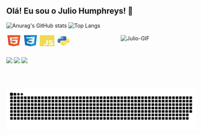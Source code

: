 ## Olá! Eu sou o Julio Humphreys! 👋

<div>
    <img height="180em" src="https://github-readme-stats.vercel.app/api?username=humphreysjulio&show_icons=true&bg_color=000&title_color=FF00F6&text_color=FFF&border_radius=3&border_color=36123c&icon_color=FF00F6&theme=jolly" alt="Anurag's GitHub stats">
    <img height="180em" src="https://github-readme-stats.vercel.app/api/top-langs/?username=humphreysjulio&layout=compact&bg_color=000&title_color=FF00F6&text_color=FFF&border_radius=3&border_color=36123c&icon_color=FF00F6&theme=jolly" alt="Top Langs">
</div>

<div style="display: inline_block"><br>
  <img align="center" alt="Julio-HTML" height="30" width="40" src="https://raw.githubusercontent.com/devicons/devicon/master/icons/html5/html5-original.svg">
  <img align="center" alt="Julio-CSS" height="30" width="40" src="https://raw.githubusercontent.com/devicons/devicon/master/icons/css3/css3-original.svg">
  <img align="center" alt="Julio-Js" height="30" width="40" src="https://raw.githubusercontent.com/devicons/devicon/master/icons/javascript/javascript-plain.svg">
  <img align="center" alt="Julio-Python" height="30" width="40" src="https://raw.githubusercontent.com/devicons/devicon/master/icons/python/python-original.svg">
  <img align="right" width="200" height="144" alt="Julio-GIF" src="https://media4.giphy.com/media/v1.Y2lkPTc5MGI3NjExaXRjMnlmaGZzcjlwOW5leTEyNXptOGFodnRhbzF0OWpubHVlNm9vZyZlcD12MV9pbnRlcm5hbF9naWZfYnlfaWQmY3Q9Zw/JqmupuTVZYaQX5s094/giphy.webp">
</div>

##

<div> 
  <a href="https://www.linkedin.com/in/humphreysjulio" target="_blank"><img src="https://img.shields.io/badge/-LinkedIn-%230077B5?style=for-the-badge&logo=linkedin&logoColor=white" target="_blank"></a> 
  <a href="https://www.instagram.com/humphreysjulio" target="_blank"><img src="https://img.shields.io/badge/-Instagram-%23E4405F?style=for-the-badge&logo=instagram&logoColor=white" target="_blank"></a>
  <a href = "mailto:juliochreis@gmail.com"><img src="https://img.shields.io/badge/-Gmail-%23333?style=for-the-badge&logo=gmail&logoColor=white" target="_blank"></a>
</div>

<picture align="center">
  <source media="(prefers-color-scheme: dark)" srcset="https://raw.githubusercontent.com/humphreysjulio/humphreysjulio/output/github-contribution-grid-snake-dark.svg">
  <source media="(prefers-color-scheme: light)" srcset="https://raw.githubusercontent.com/humphreysjulio/humphreysjulio/output/github-contribution-grid-snake-dark.svg">
  <img align="center" alt="github contribution grid snake animation" src="https://raw.githubusercontent.com/humphreysjulio/humphreysjulio/output/github-contribution-grid-snake.svg">
</picture>
